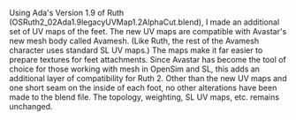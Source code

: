 Using Ada's Version 1.9 of Ruth (OSRuth2_02Ada1.9legacyUVMap1.2AlphaCut.blend), I made an additional set of UV maps of the feet.  The new UV maps are compatible with Avastar's new mesh body called Avamesh. (Like Ruth, the rest of the Avamesh character uses standard SL UV maps.)  The maps make it far easier to prepare textures for feet attachments.  Since Avastar has become the tool of choice for those working with mesh in OpenSim and SL, this adds an additional layer of compatibility for Ruth 2.  Other than the new UV maps and one short seam on the inside of each foot, no other alterations have been made to the blend file.  The topology, weighting, SL UV maps, etc. remains unchanged.
